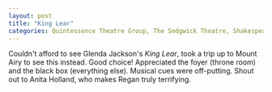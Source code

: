 ```yaml
---
layout: post
title: "King Lear"
categories: Quintessence Theatre Group, The Sedgwick Theatre, Shakespeare
---
```


Couldn't afford to see Glenda Jackson's *King Lear*, took a trip up to Mount Airy to see this instead. Good choice! Appreciated the foyer (throne room) and the black box (everything else). Musical cues were off-putting. Shout out to Anita Holland, who makes Regan truly terrifying. 
